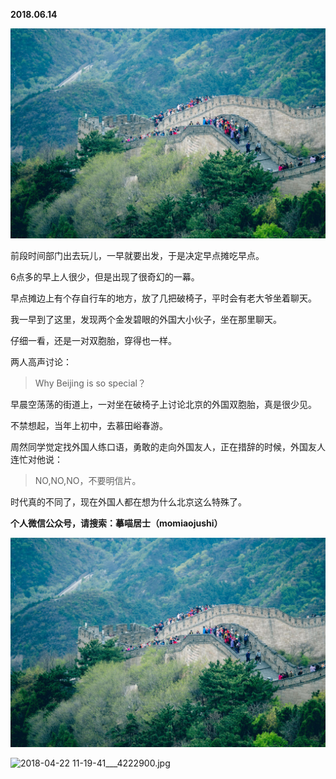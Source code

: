 
          
            
**2018.06.14**



![](img/51001-1611a149dfc3fbb4.jpg)




前段时间部门出去玩儿，一早就要出发，于是决定早点摊吃早点。

6点多的早上人很少，但是出现了很奇幻的一幕。

早点摊边上有个存自行车的地方，放了几把破椅子，平时会有老大爷坐着聊天。

我一早到了这里，发现两个金发碧眼的外国大小伙子，坐在那里聊天。

仔细一看，还是一对双胞胎，穿得也一样。

两人高声讨论：
>Why Beijing is so special？



早晨空荡荡的街道上，一对坐在破椅子上讨论北京的外国双胞胎，真是很少见。

不禁想起，当年上初中，去慕田峪春游。

周然同学觉定找外国人练口语，勇敢的走向外国友人，正在措辞的时候，外国友人连忙对他说：
>NO,NO,NO，不要明信片。



时代真的不同了，现在外国人都在想为什么北京这么特殊了。


**个人微信公众号，请搜索：摹喵居士（momiaojushi）**


![](img/51001-0e0b385c227dcfc6.jpg)

![2018-04-22 11-19-41___4222900.jpg](https:img/51001-7ed8a72d8c1971a6.jpg?imageMogr2/auto-orient/strip%7CimageView2/2/w/1240)

<p/>

          
        